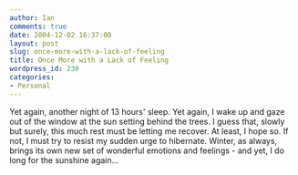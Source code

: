 ```yaml
---
author: Ian
comments: true
date: 2004-12-02 16:37:00
layout: post
slug: once-more-with-a-lack-of-feeling
title: Once More with a Lack of Feeling
wordpress_id: 230
categories:
- Personal
---
```


Yet again, another night of 13 hours' sleep.  Yet again, I wake up and gaze out of the window at the sun setting behind the trees.  I guess that, slowly but surely, this much rest must be letting me recover.  At least, I hope so.  If not, I must try to resist my sudden urge to hibernate.  Winter, as always, brings its own new set of wonderful emotions and feelings - and yet, I do long for the sunshine again...  


